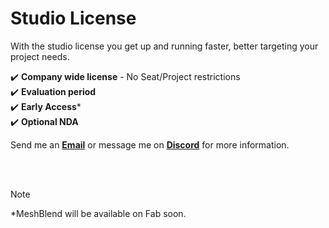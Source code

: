 
# Studio License

With the studio license you get up and running faster, better targeting your project needs.


:heavy_check_mark: **Company wide license** - No Seat/Project restrictions
<br>
:heavy_check_mark: **Evaluation period**
<br>
:heavy_check_mark: **Early Access***
<br>
:heavy_check_mark: **Optional NDA**

Send me an **[Email](mailto:tore+meshblend@lervik.com?subject=MeshBlend%20Studio%20License)** or message me on **[Discord](https://discord.com/users/149926789811011585)** for more information.

<br>
<br>

> [!NOTE]
> *MeshBlend will be available on Fab soon.

